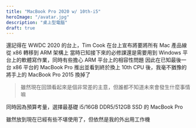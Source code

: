 ```yaml
---
title: "MacBook Pro 2020 w/ 10th-i5"
heroImage: "/avatar.jpg"
description: "桌上型電腦"
draft: true
---
```


還記得在 WWDC 2020 的台上，Tim Cook 在台上宣布將要將所有 Mac 產品線從 x86 轉移到 ARM 架構上
當時已知接下來的必修課還是需要用到 Windows 平台上的軟體寫作業，同時有些擔心 ARM 平台上的相容性問題
因此在已知最後一台 x86 平台的 MacBook Pro 推出並看到終於換上 10th CPU 後，我毫不猶豫的將手上的 MacBook Pro 2015 換掉了

> 雖然現在回頭看起來是個非常差的主意，但誰都不知道未來會發生什麼事情嘛

同時因為預算考量，選擇最基礎 i5/16GB DDR5/512GB SSD 的 MacBook Pro

雖然放到現在已經有些不堪使用了，但依然是我的外出用工作機

